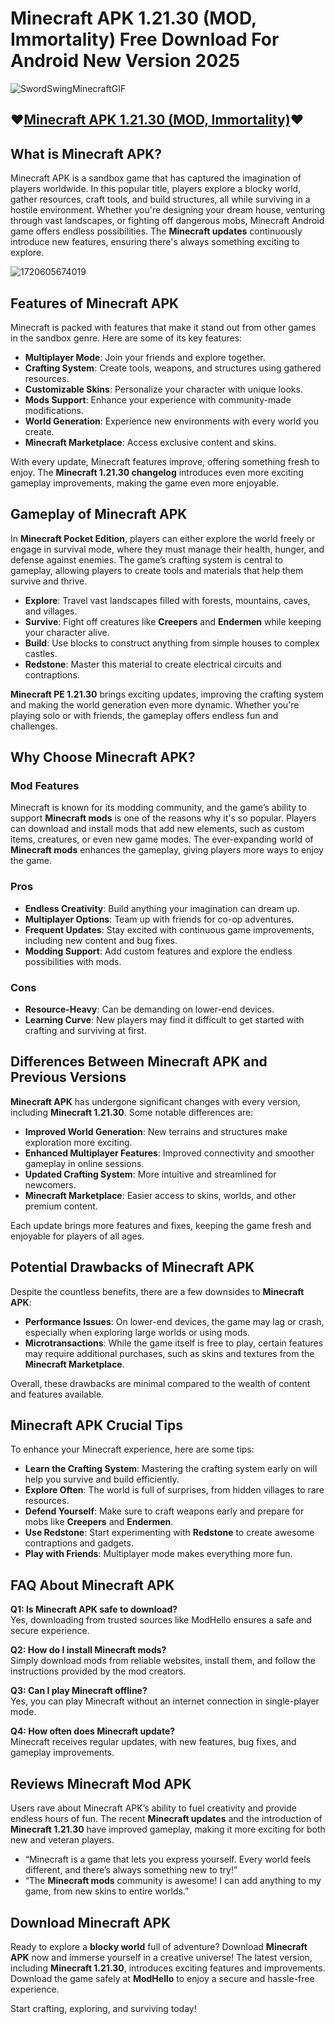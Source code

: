 # Minecraft APK 1.21.30  (MOD, Immortality) Free Download For Android New Version 2025

![SwordSwingMinecraftGIF](https://github.com/user-attachments/assets/a81d8efc-9181-4dd7-8b43-803299a34353)

## ♥️[Minecraft APK 1.21.30  (MOD, Immortality)](https://modhello.com/?s=minecraft)♥️

## What is Minecraft APK?

Minecraft APK is a sandbox game that has captured the imagination of players worldwide. In this popular title, players explore a blocky world, gather resources, craft tools, and build structures, all while surviving in a hostile environment. Whether you're designing your dream house, venturing through vast landscapes, or fighting off dangerous mobs, Minecraft Android game offers endless possibilities. The **Minecraft updates** continuously introduce new features, ensuring there's always something exciting to explore.

![1720605674019](https://github.com/user-attachments/assets/59c6d4e8-c43a-45ac-a1a5-357d8364b437)


## Features of Minecraft APK
Minecraft is packed with features that make it stand out from other games in the sandbox genre. Here are some of its key features:

- **Multiplayer Mode**: Join your friends and explore together.
- **Crafting System**: Create tools, weapons, and structures using gathered resources.
- **Customizable Skins**: Personalize your character with unique looks.
- **Mods Support**: Enhance your experience with community-made modifications.
- **World Generation**: Experience new environments with every world you create.
- **Minecraft Marketplace**: Access exclusive content and skins.

With every update, Minecraft features improve, offering something fresh to enjoy. The **Minecraft 1.21.30 changelog** introduces even more exciting gameplay improvements, making the game even more enjoyable.

## Gameplay of Minecraft APK
In **Minecraft Pocket Edition**, players can either explore the world freely or engage in survival mode, where they must manage their health, hunger, and defense against enemies. The game’s crafting system is central to gameplay, allowing players to create tools and materials that help them survive and thrive.

- **Explore**: Travel vast landscapes filled with forests, mountains, caves, and villages.
- **Survive**: Fight off creatures like **Creepers** and **Endermen** while keeping your character alive.
- **Build**: Use blocks to construct anything from simple houses to complex castles.
- **Redstone**: Master this material to create electrical circuits and contraptions.

**Minecraft PE 1.21.30** brings exciting updates, improving the crafting system and making the world generation even more dynamic. Whether you're playing solo or with friends, the gameplay offers endless fun and challenges.

## Why Choose Minecraft APK?

### Mod Features
Minecraft is known for its modding community, and the game’s ability to support **Minecraft mods** is one of the reasons why it's so popular. Players can download and install mods that add new elements, such as custom items, creatures, or even new game modes. The ever-expanding world of **Minecraft mods** enhances the gameplay, giving players more ways to enjoy the game.

### Pros
- **Endless Creativity**: Build anything your imagination can dream up.
- **Multiplayer Options**: Team up with friends for co-op adventures.
- **Frequent Updates**: Stay excited with continuous game improvements, including new content and bug fixes.
- **Modding Support**: Add custom features and explore the endless possibilities with mods.

### Cons
- **Resource-Heavy**: Can be demanding on lower-end devices.
- **Learning Curve**: New players may find it difficult to get started with crafting and surviving at first.

## Differences Between Minecraft APK and Previous Versions
**Minecraft APK** has undergone significant changes with every version, including **Minecraft 1.21.30**. Some notable differences are:

- **Improved World Generation**: New terrains and structures make exploration more exciting.
- **Enhanced Multiplayer Features**: Improved connectivity and smoother gameplay in online sessions.
- **Updated Crafting System**: More intuitive and streamlined for newcomers.
- **Minecraft Marketplace**: Easier access to skins, worlds, and other premium content.

Each update brings more features and fixes, keeping the game fresh and enjoyable for players of all ages.

## Potential Drawbacks of Minecraft APK
Despite the countless benefits, there are a few downsides to **Minecraft APK**:

- **Performance Issues**: On lower-end devices, the game may lag or crash, especially when exploring large worlds or using mods.
- **Microtransactions**: While the game itself is free to play, certain features may require additional purchases, such as skins and textures from the **Minecraft Marketplace**.

Overall, these drawbacks are minimal compared to the wealth of content and features available.

## Minecraft APK Crucial Tips
To enhance your Minecraft experience, here are some tips:

- **Learn the Crafting System**: Mastering the crafting system early on will help you survive and build efficiently.
- **Explore Often**: The world is full of surprises, from hidden villages to rare resources.
- **Defend Yourself**: Make sure to craft weapons early and prepare for mobs like **Creepers** and **Endermen**.
- **Use Redstone**: Start experimenting with **Redstone** to create awesome contraptions and gadgets.
- **Play with Friends**: Multiplayer mode makes everything more fun.

## FAQ About Minecraft APK

**Q1: Is Minecraft APK safe to download?**  
Yes, downloading from trusted sources like ModHello ensures a safe and secure experience.

**Q2: How do I install Minecraft mods?**  
Simply download mods from reliable websites, install them, and follow the instructions provided by the mod creators.

**Q3: Can I play Minecraft offline?**  
Yes, you can play Minecraft without an internet connection in single-player mode.

**Q4: How often does Minecraft update?**  
Minecraft receives regular updates, with new features, bug fixes, and gameplay improvements.

## Reviews Minecraft Mod APK
Users rave about Minecraft APK’s ability to fuel creativity and provide endless hours of fun. The recent **Minecraft updates** and the introduction of **Minecraft 1.21.30** have improved gameplay, making it more exciting for both new and veteran players.

- “Minecraft is a game that lets you express yourself. Every world feels different, and there’s always something new to try!”  
- “The **Minecraft mods** community is awesome! I can add anything to my game, from new skins to entire worlds.”

## Download Minecraft APK
Ready to explore a **blocky world** full of adventure? Download **Minecraft APK** now and immerse yourself in a creative universe! The latest version, including **Minecraft 1.21.30**, introduces exciting features and improvements. Download the game safely at **ModHello** to enjoy a secure and hassle-free experience.

Start crafting, exploring, and surviving today!
